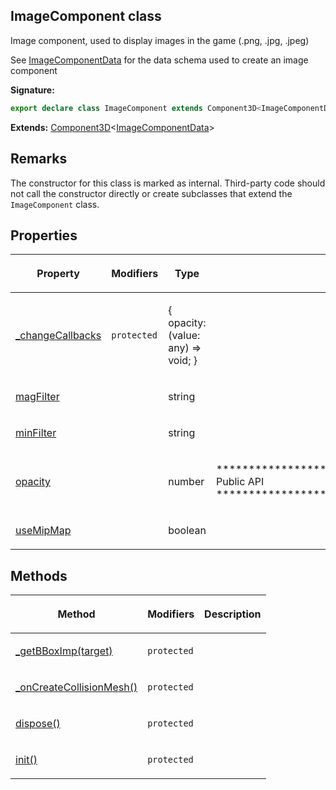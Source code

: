 
## ImageComponent class

Image component, used to display images in the game (.png, .jpg, .jpeg)

See [ImageComponentData](/reference/imagecomponentdata.md) for the data schema used to create an image component

**Signature:**

```typescript
export declare class ImageComponent extends Component3D<ImageComponentData> 
```
**Extends:** [Component3D](/reference/component3d.md)<!-- -->&lt;[ImageComponentData](/reference/imagecomponentdata.md)<!-- -->&gt;

## Remarks

The constructor for this class is marked as internal. Third-party code should not call the constructor directly or create subclasses that extend the `ImageComponent` class.

## Properties

<table><thead><tr><th>

Property


</th><th>

Modifiers


</th><th>

Type


</th><th>

Description


</th></tr></thead>
<tbody><tr><td>

[\_changeCallbacks](/reference/imagecomponent/_changecallbacks.md)


</td><td>

`protected`


</td><td>

{ opacity: (value: any) =&gt; void; }


</td><td>


</td></tr>
<tr><td>

[magFilter](/reference/imagecomponent/magfilter.md)


</td><td>


</td><td>

string


</td><td>


</td></tr>
<tr><td>

[minFilter](/reference/imagecomponent/minfilter.md)


</td><td>


</td><td>

string


</td><td>


</td></tr>
<tr><td>

[opacity](/reference/imagecomponent/opacity.md)


</td><td>


</td><td>

number


</td><td>

\*\*\*\*\*\*\*\*\*\*\*\*\*\*\*\*\*\*\*\*\*\*\*\*\*\*\*\*\*\*\*\*\*\*\*\*\*\*\*\*\*\*\*\*\*\*\*\*\*\*\*\*\*\*\*\*\*\*\*\*\*\*\* Public API \*\*\*\*\*\*\*\*\*\*\*\*\*\*\*\*\*\*\*\*\*\*\*\*\*\*\*\*\*\*\*\*\*\*\*\*\*\*\*\*\*\*\*\*\*\*\*\*\*\*\*\*\*\*\*\*\*\*\*\*\*\*\*


</td></tr>
<tr><td>

[useMipMap](/reference/imagecomponent/usemipmap.md)


</td><td>


</td><td>

boolean


</td><td>


</td></tr>
</tbody></table>

## Methods

<table><thead><tr><th>

Method


</th><th>

Modifiers


</th><th>

Description


</th></tr></thead>
<tbody><tr><td>

[\_getBBoxImp(target)](/reference/imagecomponent/_getbboximp.md)


</td><td>

`protected`


</td><td>


</td></tr>
<tr><td>

[\_onCreateCollisionMesh()](/reference/imagecomponent/_oncreatecollisionmesh.md)


</td><td>

`protected`


</td><td>


</td></tr>
<tr><td>

[dispose()](/reference/imagecomponent/dispose.md)


</td><td>

`protected`


</td><td>


</td></tr>
<tr><td>

[init()](/reference/imagecomponent/init.md)


</td><td>

`protected`


</td><td>


</td></tr>
</tbody></table>
